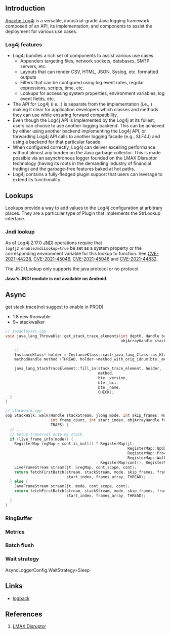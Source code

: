 ## Introduction

[Apache Log4j](https://logging.apache.org/log4j/2.x/) is a versatile, industrial-grade Java logging framework composed of an API, its implementation, and components to assist the deployment for various use cases. 

### Log4j features

- Log4j bundles a rich set of components to assist various use cases.
  - Appenders targeting files, network sockets, databases, SMTP servers, etc.
  - Layouts that can render CSV, HTML, JSON, Syslog, etc. formatted outputs
  - Filters that can be configured using log event rates, regular expressions, scripts, time, etc.
  - Lookups for accessing system properties, environment variables, log event fields, etc.
- The API for Log4j (i.e., ) is separate from the implementation (i.e., ) making it clear for application developers which classes and methods they can use while ensuring forward compatibility.
- Even though the Log4j API is implemented by the Log4j at its fullest, users can choose to use another logging backend. This can be achieved by either using another backend implementing the Log4j API, or forwarding Log4j API calls to another logging facade (e.g., SLF4J) and using a backend for that particular facade.
- When configured correctly, Log4j can deliver excelling performance without almost any burden on the Java garbage collector. This is made possible via an asynchronous logger founded on the LMAX Disruptor technology (having its roots in the demanding industry of financial trading) and the garbage-free features baked at hot paths. 
- Log4j contains a fully-fledged plugin support that users can leverage to extend its functionality. 


## Lookups

Lookups provide a way to add values to the Log4j configuration at arbitrary places. They are a particular type of Plugin that implements the StrLookup interface. 

### Jndi lookup

As of Log4j 2.17.0 [JNDI](/docs/CS/Java/JDK/Basic/JNDI.md) operations require that `log4j2.enableJndiLookup=true` be set as a system property or the corresponding environment variable for this lookup to function. See [CVE-2021-44228](https://www.cve.org/CVERecord?id=CVE-2021-44228), [CVE-2021-45046](https://www.cve.org/CVERecord?id=CVE-2021-45105), [CVE-2021-45046](https://www.cve.org/CVERecord?id=CVE-2021-45105) and [CVE-2021-44832](https://www.cve.org/CVERecord?id=CVE-2021-44832).

The JNDI Lookup only supports the java protocol or no protocol.


**Java's JNDI module is not available on Android.**


## Async



get stack trace(not suggest to enable in PROD)

- 1.8 new throwable
- 9+ stackwalker

```c++
// javaclasses.cpp
void java_lang_Throwable::get_stack_trace_elements(int depth, Handle backtrace,
                                                   objArrayHandle stack_trace_array_h, TRAPS) {

    // ...
    InstanceKlass* holder = InstanceKlass::cast(java_lang_Class::as_Klass(bte._mirror()));
    methodHandle method (THREAD, holder->method_with_orig_idnum(bte._method_id, bte._version));

    java_lang_StackTraceElement::fill_in(stack_trace_element, holder,
                                         method,
                                         bte._version,
                                         bte._bci,
                                         bte._name,
                                         CHECK);
  }
}
```


```cpp
// stackwalk.cpp
oop StackWalk::walk(Handle stackStream, jlong mode, int skip_frames, Handle cont_scope, Handle cont,
                    int frame_count, int start_index, objArrayHandle frames_array,
                    TRAPS) {
  // ...
  // Setup traversal onto my stack.
  if (live_frame_info(mode)) {
    RegisterMap regMap = cont.is_null() ? RegisterMap(jt,
                                                      RegisterMap::UpdateMap::include,
                                                      RegisterMap::ProcessFrames::include,
                                                      RegisterMap::WalkContinuation::include)
                                        : RegisterMap(cont(), RegisterMap::UpdateMap::include);
    LiveFrameStream stream(jt, &regMap, cont_scope, cont);
    return fetchFirstBatch(stream, stackStream, mode, skip_frames, frame_count,
                           start_index, frames_array, THREAD);
  } else {
    JavaFrameStream stream(jt, mode, cont_scope, cont);
    return fetchFirstBatch(stream, stackStream, mode, skip_frames, frame_count,
                           start_index, frames_array, THREAD);
  }
}
```


### RingBuffer




### Metrics



### Batch flush


### Wait strategy


AsyncLoggerConfig.WaitStrategy=Sleep







## Links

- [logback](/docs/CS/log/logback.md)


## References

1. [LMAX Disruptor](https://lmax-exchange.github.io/disruptor/)